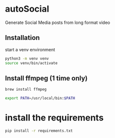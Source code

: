 # autoSocial
Generate Social Media posts from long format video

## Installation
start a venv environment
```bash
python3 -m venv venv
source venv/bin/activate
```
## Install ffmpeg (1 time only)
```bash
brew install ffmpeg
```
```bash
export PATH=/usr/local/bin:$PATH
```

# install the requirements
```bash
pip install -r requirements.txt
```

